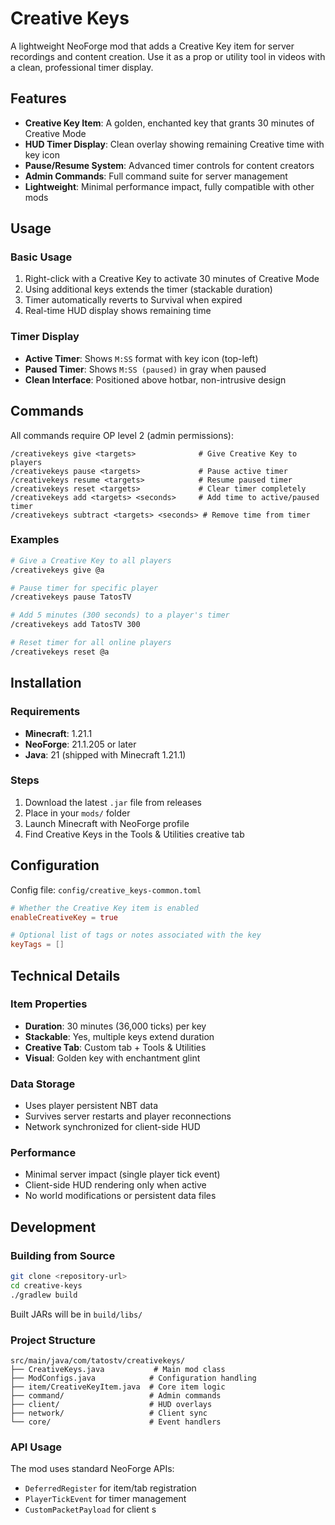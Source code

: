# Creative Keys

A lightweight NeoForge mod that adds a Creative Key item for server recordings and content creation. Use it as a prop or utility tool in videos with a clean, professional timer display.

## Features

- **Creative Key Item**: A golden, enchanted key that grants 30 minutes of Creative Mode
- **HUD Timer Display**: Clean overlay showing remaining Creative time with key icon
- **Pause/Resume System**: Advanced timer controls for content creators
- **Admin Commands**: Full command suite for server management
- **Lightweight**: Minimal performance impact, fully compatible with other mods

## Usage

### Basic Usage
1. Right-click with a Creative Key to activate 30 minutes of Creative Mode
2. Using additional keys extends the timer (stackable duration)
3. Timer automatically reverts to Survival when expired
4. Real-time HUD display shows remaining time

### Timer Display
- **Active Timer**: Shows `M:SS` format with key icon (top-left)
- **Paused Timer**: Shows `M:SS (paused)` in gray when paused
- **Clean Interface**: Positioned above hotbar, non-intrusive design

## Commands

All commands require OP level 2 (admin permissions):

```
/creativekeys give <targets>              # Give Creative Key to players
/creativekeys pause <targets>             # Pause active timer
/creativekeys resume <targets>            # Resume paused timer  
/creativekeys reset <targets>             # Clear timer completely
/creativekeys add <targets> <seconds>     # Add time to active/paused timer
/creativekeys subtract <targets> <seconds> # Remove time from timer
```

### Examples
```bash
# Give a Creative Key to all players
/creativekeys give @a

# Pause timer for specific player
/creativekeys pause TatosTV

# Add 5 minutes (300 seconds) to a player's timer
/creativekeys add TatosTV 300

# Reset timer for all online players
/creativekeys reset @a
```

## Installation

### Requirements
- **Minecraft**: 1.21.1
- **NeoForge**: 21.1.205 or later
- **Java**: 21 (shipped with Minecraft 1.21.1)

### Steps
1. Download the latest `.jar` file from releases
2. Place in your `mods/` folder
3. Launch Minecraft with NeoForge profile
4. Find Creative Keys in the Tools & Utilities creative tab

## Configuration

Config file: `config/creative_keys-common.toml`

```toml
# Whether the Creative Key item is enabled
enableCreativeKey = true

# Optional list of tags or notes associated with the key  
keyTags = []
```

## Technical Details

### Item Properties
- **Duration**: 30 minutes (36,000 ticks) per key
- **Stackable**: Yes, multiple keys extend duration
- **Creative Tab**: Custom tab + Tools & Utilities
- **Visual**: Golden key with enchantment glint

### Data Storage
- Uses player persistent NBT data
- Survives server restarts and player reconnections
- Network synchronized for client-side HUD

### Performance
- Minimal server impact (single player tick event)
- Client-side HUD rendering only when active
- No world modifications or persistent data files

## Development

### Building from Source
```bash
git clone <repository-url>
cd creative-keys
./gradlew build
```

Built JARs will be in `build/libs/`

### Project Structure
```
src/main/java/com/tatostv/creativekeys/
├── CreativeKeys.java           # Main mod class
├── ModConfigs.java            # Configuration handling
├── item/CreativeKeyItem.java  # Core item logic
├── command/                   # Admin commands
├── client/                    # HUD overlays
├── network/                   # Client sync
└── core/                      # Event handlers
```

### API Usage
The mod uses standard NeoForge APIs:
- `DeferredRegister` for item/tab registration
- `PlayerTickEvent` for timer management  
- `CustomPacketPayload` for client s